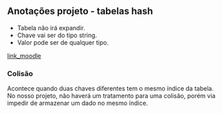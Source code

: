 ## Anotações projeto - tabelas hash

- Tabela não irá expandir.
- Chave vai ser do tipo string.
- Valor pode ser de qualquer tipo.

[link_moodle](https://moodle.ifsc.edu.br/mod/book/view.php?id=713837&chapterid=112260)

### Colisão

Acontece quando duas chaves diferentes tem o mesmo índice da tabela. <br>
No nosso projeto, não haverá um tratamento para uma colisão, porém via impedir de armazenar um dado no mesmo índice.



